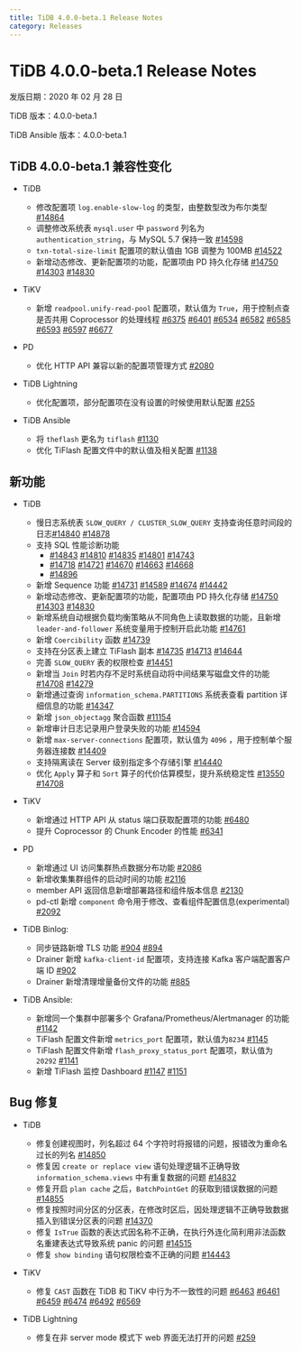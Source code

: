 ```yaml
---
title: TiDB 4.0.0-beta.1 Release Notes
category: Releases
---
```


# TiDB 4.0.0-beta.1 Release Notes

发版日期：2020 年 02 月 28 日

TiDB 版本：4.0.0-beta.1

TiDB Ansible 版本：4.0.0-beta.1

## TiDB 4.0.0-beta.1 兼容性变化

* TiDB

    + 修改配置项 `log.enable-slow-log` 的类型，由整数型改为布尔类型 [#14864](https://github.com/pingcap/tidb/pull/14864)
    + 调整修改系统表 `mysql.user` 中 `password` 列名为 `authentication_string`，与 MySQL 5.7 保持一致 [#14598](https://github.com/pingcap/tidb/pull/14598)
    + `txn-total-size-limit` 配置项的默认值由 1GB 调整为 100MB [#14522](https://github.com/pingcap/tidb/pull/14522)
    + 新增动态修改、更新配置项的功能，配置项由 PD 持久化存储 [#14750](https://github.com/pingcap/tidb/pull/14750) [#14303](https://github.com/pingcap/tidb/pull/14303) [#14830](https://github.com/pingcap/tidb/pull/14830)
* TiKV

    + 新增 `readpool.unify-read-pool` 配置项，默认值为 `True`，用于控制点查是否共用 Coprocessor 的处理线程 [#6375](https://github.com/tikv/tikv/pull/6375) [#6401](https://github.com/tikv/tikv/pull/6401) [#6534](https://github.com/tikv/tikv/pull/6534) [#6582](https://github.com/tikv/tikv/pull/6582) [#6585](https://github.com/tikv/tikv/pull/6585) [#6593](https://github.com/tikv/tikv/pull/6593) [#6597](https://github.com/tikv/tikv/pull/6597) [#6677](https://github.com/tikv/tikv/pull/6677)

* PD

    + 优化 HTTP API 兼容以新的配置项管理方式 [#2080](https://github.com/pingcap/pd/pull/2080)

* TiDB Lightning

    + 优化配置项，部分配置项在没有设置的时候使用默认配置 [#255](https://github.com/pingcap/tidb-lightning/pull/255)

* TiDB Ansible

    + 将 `theflash` 更名为 `tiflash` [#1130](https://github.com/pingcap/tidb-ansible/pull/1130)
    + 优化 TiFlash 配置文件中的默认值及相关配置 [#1138](https://github.com/pingcap/tidb-ansible/pull/1138)

## 新功能

* TiDB

    + 慢日志系统表 `SLOW_QUERY / CLUSTER_SLOW_QUERY` 支持查询任意时间段的日志[#14840](https://github.com/pingcap/tidb/pull/14840) [#14878](https://github.com/pingcap/tidb/pull/14878)
    + 支持 SQL 性能诊断功能
        - [#14843](https://github.com/pingcap/tidb/pull/14843) [#14810](https://github.com/pingcap/tidb/pull/14810) [#14835](https://github.com/pingcap/tidb/pull/14835) [#14801](https://github.com/pingcap/tidb/pull/14801) [#14743](https://github.com/pingcap/tidb/pull/14743)
        - [#14718](https://github.com/pingcap/tidb/pull/14718) [#14721](https://github.com/pingcap/tidb/pull/14721) [#14670](https://github.com/pingcap/tidb/pull/14670) [#14663](https://github.com/pingcap/tidb/pull/14663) [#14668](https://github.com/pingcap/tidb/pull/14668)
        - [#14896](https://github.com/pingcap/tidb/pull/14896)
    + 新增 Sequence 功能 [#14731](https://github.com/pingcap/tidb/pull/14731) [#14589](https://github.com/pingcap/tidb/pull/14589) [#14674](https://github.com/pingcap/tidb/pull/14674) [#14442](https://github.com/pingcap/tidb/pull/14442)
    + 新增动态修改、更新配置项的功能，配置项由 PD 持久化存储 [#14750](https://github.com/pingcap/tidb/pull/14750) [#14303](https://github.com/pingcap/tidb/pull/14303) [#14830](https://github.com/pingcap/tidb/pull/14830)
    + 新增系统自动根据负载均衡策略从不同角色上读取数据的功能，且新增 `leader-and-follower` 系统变量用于控制开启此功能 [#14761](https://github.com/pingcap/tidb/pull/14761)
    + 新增 `Coercibility` 函数 [#14739](https://github.com/pingcap/tidb/pull/14739)
    + 支持在分区表上建立 TiFlash 副本 [#14735](https://github.com/pingcap/tidb/pull/14735) [#14713](https://github.com/pingcap/tidb/pull/14713) [#14644](https://github.com/pingcap/tidb/pull/14644)
    + 完善 `SLOW_QUERY` 表的权限检查 [#14451](https://github.com/pingcap/tidb/pull/14451)
    + 新增当 `Join` 时若内存不足时系统自动将中间结果写磁盘文件的功能 [#14708](https://github.com/pingcap/tidb/pull/14708) [#14279](https://github.com/pingcap/tidb/pull/14279)
    + 新增通过查询 `information_schema.PARTITIONS` 系统表查看 partition 详细信息的功能 [#14347](https://github.com/pingcap/tidb/pull/14347)
    + 新增 `json_objectagg` 聚合函数 [#11154](https://github.com/pingcap/tidb/pull/11154)
    + 新增审计日志记录用户登录失败的功能 [#14594](https://github.com/pingcap/tidb/pull/14594)
    + 新增 `max-server-connections` 配置项，默认值为 `4096` ，用于控制单个服务器连接数 [#14409](https://github.com/pingcap/tidb/pull/14409)
    + 支持隔离读在 Server 级别指定多个存储引擎 [#14440](https://github.com/pingcap/tidb/pull/14440)
    + 优化 `Apply` 算子和 `Sort` 算子的代价估算模型，提升系统稳定性 [#13550](https://github.com/pingcap/tidb/pull/13550) [#14708](https://github.com/pingcap/tidb/pull/14708)

* TiKV

    + 新增通过 HTTP API 从 status 端口获取配置项的功能 [#6480](https://github.com/tikv/tikv/pull/6480)
    + 提升 Coprocessor 的 Chunk Encoder 的性能 [#6341](https://github.com/tikv/tikv/pull/6341)

* PD
    + 新增通过 UI 访问集群热点数据分布功能 [#2086](https://github.com/pingcap/pd/pull/2086)
    + 新增收集集群组件的启动时间的功能 [#2116](https://github.com/pingcap/pd/pull/2116)
    + member API 返回信息新增部署路径和组件版本信息 [#2130](https://github.com/pingcap/pd/pull/2130)
    + pd-ctl 新增 `component` 命令用于修改、查看组件配置信息(experimental) [#2092](https://github.com/pingcap/pd/pull/2092)

* TiDB Binlog:

    + 同步链路新增 TLS 功能 [#904](https://github.com/pingcap/tidb-binlog/pull/904) [#894](https://github.com/pingcap/tidb-binlog/pull/894)
    + Drainer 新增 `kafka-client-id` 配置项，支持连接 Kafka 客户端配置客户端 ID [#902](https://github.com/pingcap/tidb-binlog/pull/902)
    + Drainer 新增清理增量备份文件的功能 [#885](https://github.com/pingcap/tidb-binlog/pull/885)

* TiDB Ansible:

    + 新增同一个集群中部署多个 Grafana/Prometheus/Alertmanager 的功能 [#1142](https://github.com/pingcap/tidb-ansible/pull/1142)
    + TiFlash 配置文件新增 `metrics_port` 配置项，默认值为`8234` [#1145](https://github.com/pingcap/tidb-ansible/pull/1145)
    + TiFlash 配置文件新增 `flash_proxy_status_port` 配置项，默认值为 `20292` [#1141](https://github.com/pingcap/tidb-ansible/pull/1141)
    + 新增 TiFlash 监控 Dashboard [#1147](https://github.com/pingcap/tidb-ansible/pull/1147) [#1151](https://github.com/pingcap/tidb-ansible/pull/1151)

## Bug 修复

* TiDB
    + 修复创建视图时，列名超过 64 个字符时将报错的问题，报错改为重命名过长的列名 [#14850](https://github.com/pingcap/tidb/pull/14850)
    + 修复因 `create or replace view` 语句处理逻辑不正确导致 `information_schema.views` 中有重复数据的问题 [#14832](https://github.com/pingcap/tidb/pull/14832)
    + 修复开启 `plan cache` 之后，`BatchPointGet` 的获取到错误数据的问题 [#14855](https://github.com/pingcap/tidb/pull/14855)
    + 修复按照时间分区的分区表，在修改时区后，因处理逻辑不正确导致数据插入到错误分区表的问题 [#14370](https://github.com/pingcap/tidb/pull/14370)
    + 修复 `IsTrue` 函数的表达式因名称不正确，在执行外连化简利用非法函数名重建表达式导致系统 panic 的问题 [#14515](https://github.com/pingcap/tidb/pull/14515)
    + 修复 `show binding` 语句权限检查不正确的问题 [#14443](https://github.com/pingcap/tidb/pull/14443)

* TiKV

    + 修复 `CAST` 函数在 TiDB 和 TiKV 中行为不一致性的问题 [#6463](https://github.com/tikv/tikv/pull/6463) [#6461](https://github.com/tikv/tikv/pull/6461) [#6459](https://github.com/tikv/tikv/pull/6459) [#6474](https://github.com/tikv/tikv/pull/6474) [#6492](https://github.com/tikv/tikv/pull/6492) [#6569](https://github.com/tikv/tikv/pull/6569)

* TiDB Lightning

    + 修复在非 server mode 模式下 web 界面无法打开的问题 [#259](https://github.com/pingcap/tidb-lightning/pull/259)
